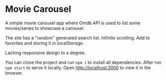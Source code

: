 # Movie Carousel

A simple movie carousel app where Omdb API is used to list some movies/series to showcase a carousel.

The site has a "random" generated search list. Infinite scrolling. Add to favorites and storing it in localStorage.

Lacking responsive design to a degree.

You can clone the project and run `npm i` to install all dependencies. After run `npm start` to serve it locally. Open [http://localhost:3000](http://localhost:3000) to view it in the browser.